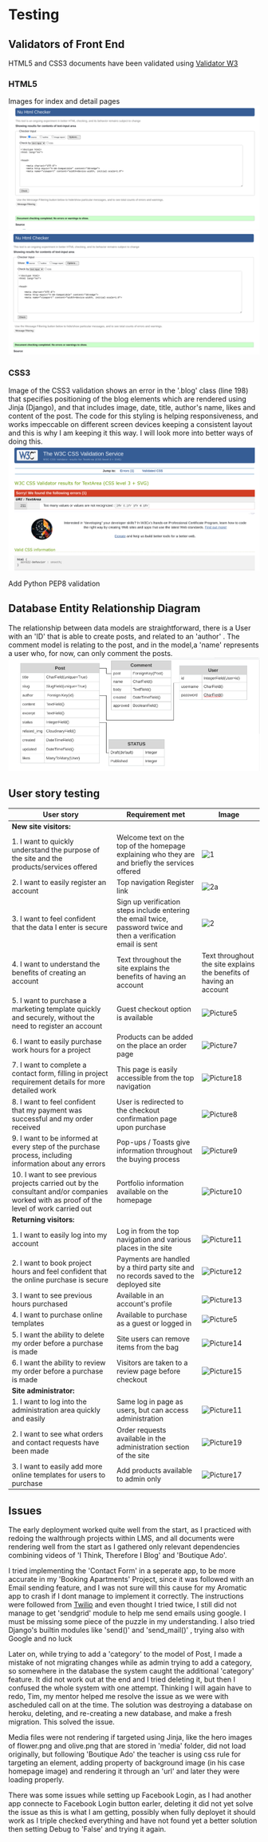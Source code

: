 # Testing

## Validators of Front End


HTML5 and CSS3 documents have been validated using [Validator W3](https://validator.w3.org/)

### HTML5

Images for index and detail pages
![Index Validator](media/images/index-validated.png?raw=true)
![Detail page Validator](media/images/detail-validated.png?raw=true)

### CSS3

Image of the CSS3 validation shows an error in the '.blog' class (line 198) that specifies positioning of the blog elements which are rendered using Jinja (Django), and that includes image, date, title, author's name, likes and content of the post. The code for this styling is helping responsiveness, and works impeccable on different screen devices keeping a consistent layout and this is why I am keeping it this way. I will look more into better ways of doing this.
![CSS3 Validator](media/images/css-validation-error.png?raw=true)


Add Python PEP8 validation



## Database Entity Relationship Diagram


The relationship between data models are straightforward, there is a User with an 'ID' that is able to create posts, and related to an 'author' . The comment model is relating to the post, and in the model,a 'name' represents a user who, for now, can only comment the posts.
![CSS3 Validator](media/images/erd-models.png?raw=true)
## User story testing

| User story   | Requirement met  | Image |
|------------------------------------------------------------------------------------------------------------------------------------------|-------------------------------------------------------------------------------------------------------------------|-------|
| **New site visitors:**                                                                                                                  |                                                                                                                   |       |
| 1. I want to quickly understand the purpose of the site and the products/services offered                             | Welcome text on the top of the homepage explaining who they are and briefly the services offered                  |   ![1]()
| 2. I want to easily register an account                                                                | Top navigation Register link                                                                                      |   ![2a]() 
| 3. I want to feel confident that the data I enter is secure                                              | Sign up verification steps include entering the email twice, password twice and then a verification email is sent |    ![2]() 
| 4. I want to understand the benefits of creating an account                                                                              | Text throughout the site explains the benefits of having an account                                                               | Text throughout the site explains the benefits of having an account                                               |   ![Picture4]()    |
| 5. I want to purchase a marketing template quickly and securely, without the need to register an account                                 | Guest checkout option is available                                                                                |    ![Picture5]()   |
| 6. I want to easily purchase work hours for a project                                                                                    | Products can be added on the place an order page                                                                  |    ![Picture7]()   |
| 7. I want to complete a contact form, filling in project requirement details for more detailed work                                      | This page is easily accessible from the top navigation                                                            |   ![Picture18]()    |
| 8. I want to feel confident that my payment was successful and my order received                                                         | User is redirected to the checkout confirmation page upon purchase                                 |   ![Picture8]()    |
| 9. I want to be informed at every step of the purchase process, including information about any errors                                   | Pop-ups / Toasts give information throughout the buying process                                                   |  ![Picture9]()
| 10. I want to see previous projects carried out by the consultant and/or companies worked with as proof of the level of work carried out | Portfolio information available on the homepage   | ![Picture10]()                                                        
| **Returning visitors:**                                                                                                                  |                                                                                                                   |       |
| 1. I want to easily log into my account                                                        | Log in from the top navigation and various places in the site                                                     |   ![Picture11]()    |
| 2. I want to book project hours and feel confident that the online purchase is secure                                                    |        Payments are handled by a third party site and no records saved to the deployed site                           |     ![Picture12]()  |
| 3. I want to see previous hours purchased                                                              | Available in an account's profile                                                                                 |   ![Picture13]()  
| 4. I want to purchase online templates                                                                                                   | Available to purchase as a guest or logged in                                                                     |     ![Picture5]() 
| 5. I want the ability to delete my order before a purchase is made                                                               | Site users can remove items from the bag                                                                          |      ![Picture14]()
| 6. I want the ability to review my order before a purchase is made                                                                       | Visitors are taken to a review page before checkout                                                               |      ![Picture15]()
| **Site administrator:**                                                                                                                  |                                                                                                                   |   
| 1. I want to log into the administration area quickly and easily                                                                         | Same log in page as users, but can access administration                                                          |   ![Picture11](https://user-images.githubusercontent.com/76033080/137578292-8cab359a-8de0-4d68-a094-8ae94b5aba01.jpg) |
| 2. I want to see what orders and contact requests have been made           | Order requests available in the administration section of the site                                               |![Picture19]() |
| 3. I want to easily add more online templates for users to purchase                                                                      | Add products available to admin only                                                                              |  ![Picture17](https://user-images.githubusercontent.com/76033080/137578273-625e18b5-5892-4ee5-8c00-4e97e9a4ee89.jpg) |

## Issues


The early deployment worked quite well from the start, as I practiced with redoing the walthrough projects within LMS, and all documents were rendering well from the start as I gathered only relevant dependencies combining videos of 'I Think, Therefore I Blog' and 'Boutique Ado'. 

I tried implementing the 'Contact Form' in a seperate app, to be more accurate in my 'Booking Apartments' Project, since it was followed with an Email sending feature, and I was not sure will this cause for my Aromatic app to crash if I dont manage to implement it correctly. The instructions were followed from [Twilio](https://docs.sendgrid.com/for-developers/sending-email/api-getting-started) and even thought I tried twice, I still did not manage to get 'sendgrid' module to help me send emails using google. I must be missing some piece of the puzzle in my understanding. I also tried Django's builtin modules like 'send()' and 'send_mail()' , trying also with Google and no luck

Later on, while trying to add a 'category' to the model of Post, I made a mistake of not migrating changes while as admin trying to add a category, so somewhere in the database the system caught the additional 'category' feature. It did not work out at the end and I tried deleting it, but then I confused the whole system with one attempt. Thinking I will again have to redo, Tim, my mentor helped me resolve the issue as we were with ascheduled call on at the time. The solution was destroying a database on heroku, deleting, and re-creating a new database, and make a fresh migration. This solved the issue.

Media files were not rendering if targeted using Jinja, like the hero images of flower.png and olive.png that are stored in 'media' folder, did not load originally, but following 'Boutique Ado' the teacher is using css rule for targeting an element, adding property of background image (in his case homepage image) and rendering it through an 'url' and later they were loading properly.

There was some issues while setting up Facebook Login, as I had another app connecte to Facebook Login button earler, deleting it did not yet solve the issue as this is what I am getting, possibly when fully deployet it should work as I triple checked everything and have not found yet a better solution then setting Debug to 'False' and trying it again.

